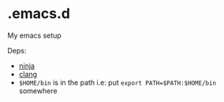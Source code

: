 # .emacs.d

My emacs setup

Deps:
- [ninja](https://github.com/ninja-build/ninja)
- [clang](http://releases.llvm.org/download.html)
- `$HOME/bin` is in the path i.e: put `export PATH=$PATH:$HOME/bin` somewhere
